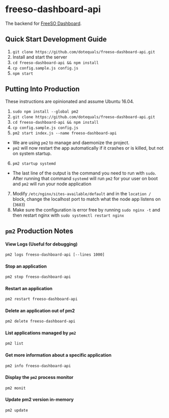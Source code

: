 # freeso-dashboard-api
The backend for [FreeSO Dashboard](https://dashboard.thecode.house).

## Quick Start Development Guide
1. `git clone https://github.com/dotequals/freeso-dashboard-api.git`
2. Install and start the server
  1. `cd freeso-dashboard-api && npm install`
  2. `cp config.sample.js config.js` 
  3. `npm start`

## Putting Into Production
These instructions are opinionated and assume Ubuntu 16.04.

1. `sudo npm install --global pm2`
2. `git clone https://github.com/dotequals/freeso-dashboard-api.git`
3. `cd freeso-dashboard-api && npm install`
4. `cp config.sample.js config.js`
5. `pm2 start index.js --name freeso-dashboard-api`
  - We are using `pm2` to manage and daemonize the project.
  - `pm2` will now restart the app automatically if it crashes or is killed, but not on system startup.
6. `pm2 startup systemd`
  - The last line of the output is the command you need to run with `sudo`. After running that command `systemd` will run `pm2` for your user on boot and `pm2` will run your node application
7. Modify `/etc/nginx/sites-available/default` and in the `location /` block, change the localhost port to match what the node app listens on (`3683`)
8. Make sure the configuration is error free by running `sudo nginx -t` and then restart nginx with `sudo systemctl restart nginx`

## `pm2` Production Notes

#### View Logs (Useful for debugging)
```bash
pm2 logs freeso-dashboard-api [--lines 1000]
```

#### Stop an application
```bash
pm2 stop freeso-dashboard-api
```

#### Restart an application
```bash
pm2 restart freeso-dashboard-api
```

#### Delete an application out of pm2
```bash
pm2 delete freeso-dashboard-api
```

#### List applications managed by `pm2`
```bash
pm2 list
```

#### Get more information about a specific application
```bash
pm2 info freeso-dashboard-api
```

#### Display the `pm2` process monitor
```bash
pm2 monit
```

#### Update pm2 version in-memory
```bash
pm2 update
```